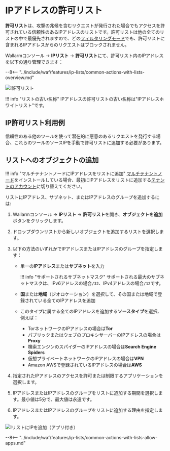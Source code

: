 # IPアドレスの許可リスト

**許可リスト**は、攻撃の兆候を含むリクエストが発行された場合でもアクセスを許可されている信頼性のあるIPアドレスのリストです。許可リストは他の全てのリストの中で最優先されますので、どの[フィルタリングモード](../../admin-en/configure-wallarm-mode.md)でも、許可リストに含まれるIPアドレスからのリクエストはブロックされません。

Wallarmコンソール → **IPリスト** → **許可リスト**にて、許可リスト内のIPアドレスを以下の通り管理できます：

--8<-- "../include/waf/features/ip-lists/common-actions-with-lists-overview.md"

![!許可リスト](../../images/user-guides/ip-lists/allowlist-apps.png)

!!! info "リストの古い名称"
    IPアドレスの許可リストの古い名称は"IPアドレスホワイトリスト"です。

## IP許可リスト利用例

信頼性のある他のツールを使って潜在的に悪意のあるリクエストを発行する場合、これらのツールのソースIPを手動で許可リストに追加する必要があります。

## リストへのオブジェクトの追加

!!! info "マルチテナントノードにIPアドレスをリストに追加"
    [マルチテナントノード](../../installation/multi-tenant/overview.md)をインストールしている場合、最初にIPアドレスをリストに追加する[テナントのアカウント](../../installation/multi-tenant/configure-accounts.md#tenant-account-structure)に切り替えてください。

リストにIPアドレス、サブネット、またはIPアドレスのグループを追加するには:

1. Wallarmコンソール → **IPリスト** → **許可リスト**を開き、**オブジェクトを追加**ボタンをクリックします。
1. ドロップダウンリストから新しいオブジェクトを追加するリストを選択します。
2. 以下の方法のいずれかでIPアドレスまたはIPアドレスのグループを指定します：

    * 単一の**IPアドレス**または**サブネット**を入力

        !!! info "サポートされるサブネットマスク"
            サポートされる最大のサブネットマスクは、IPv6アドレスの場合`/32`、IPv4アドレスの場合`/12`です。

    * **国**または**地域**（ジオロケーション）を選択して、その国または地域で登録されている全てのIPアドレスを追加
    * このタイプに属する全てのIPアドレスを追加する**ソースタイプ**を選択、例えば：
        * TorネットワークのIPアドレスの場合は**Tor**
        * パブリックまたはウェブのプロキシサーバーのIPアドレスの場合は**Proxy**
        * 検索エンジンのスパイダーのIPアドレスの場合は**Search Engine Spiders**
        * 仮想プライベートネットワークのIPアドレスの場合は**VPN**
        * Amazon AWSで登録されているIPアドレスの場合は**AWS**
3. 指定されたIPアドレスのアクセスを許可または制限するアプリケーションを選択します。
4. IPアドレスまたはIPアドレスのグループをリストに追加する期間を選択します。最小値は5分で、最大値は永遠です。
5. IPアドレスまたはIPアドレスのグループをリストに追加する理由を指定します。

![!リストにIPを追加（アプリ付き）](../../images/user-guides/ip-lists/add-ip-to-list-app.png)

--8<-- "../include/waf/features/ip-lists/common-actions-with-lists-allow-apps.md"
